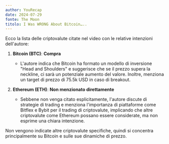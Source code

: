 ```yaml
---
author: YouRecap
date: 2024-07-29
fonte: The Moon
titolo: I Was WRONG About Bitcoin…..
---
```


Ecco la lista delle criptovalute citate nel video con le relative intenzioni dell'autore:

1. **Bitcoin (BTC)**: **Compra**
   - L'autore indica che Bitcoin ha formato un modello di inversione "Head and Shoulders" e suggerisce che se il prezzo supera la neckline, ci sarà un potenziale aumento del valore. Inoltre, menziona un target di prezzo di 75.5k USD in caso di breakout.

2. **Ethereum (ETH)**: **Non menzionato direttamente**
   - Sebbene non venga citato esplicitamente, l'autore discute di strategie di trading e menziona l'importanza di piattaforme come Bitflex e Bybit per il trading di criptovalute, implicando che altre criptovalute come Ethereum possano essere considerate, ma non esprime una chiara intenzione.

Non vengono indicate altre criptovalute specifiche, quindi si concentra principalmente su Bitcoin e sulle sue dinamiche di prezzo.
